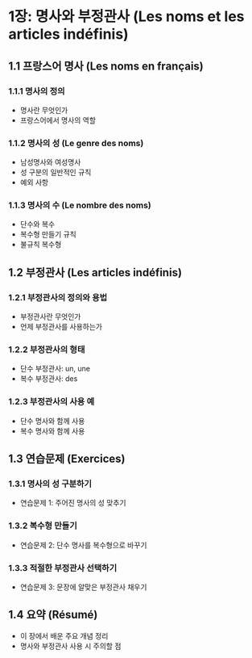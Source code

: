 # 1장: 명사와 부정관사 (Les noms et les articles indéfinis)

## 1.1 프랑스어 명사 (Les noms en français)

### 1.1.1 명사의 정의

- 명사란 무엇인가
- 프랑스어에서 명사의 역할

### 1.1.2 명사의 성 (Le genre des noms)

- 남성명사와 여성명사
- 성 구분의 일반적인 규칙
- 예외 사항

### 1.1.3 명사의 수 (Le nombre des noms)

- 단수와 복수
- 복수형 만들기 규칙
- 불규칙 복수형

## 1.2 부정관사 (Les articles indéfinis)

### 1.2.1 부정관사의 정의와 용법

- 부정관사란 무엇인가
- 언제 부정관사를 사용하는가

### 1.2.2 부정관사의 형태

- 단수 부정관사: un, une
- 복수 부정관사: des

### 1.2.3 부정관사의 사용 예

- 단수 명사와 함께 사용
- 복수 명사와 함께 사용

## 1.3 연습문제 (Exercices)

### 1.3.1 명사의 성 구분하기

- 연습문제 1: 주어진 명사의 성 맞추기

### 1.3.2 복수형 만들기

- 연습문제 2: 단수 명사를 복수형으로 바꾸기

### 1.3.3 적절한 부정관사 선택하기

- 연습문제 3: 문장에 알맞은 부정관사 채우기

## 1.4 요약 (Résumé)

- 이 장에서 배운 주요 개념 정리
- 명사와 부정관사 사용 시 주의할 점
